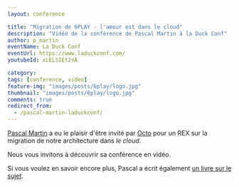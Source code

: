 ```yaml
---
layout: conference

title: "Migration de 6PLAY - l'amour est dans le cloud"
description: "Vidéo de la conférence de Pascal Martin à la Duck Conf"
author: p_martin 
eventName: La Duck Conf
eventUrl: https://www.laduckconf.com/
youtubeId: xLELSIEt2xA

category: 
tags: [conference, video]
feature-img: "images/posts/6play/logo.jpg"
thumbnail: "images/posts/6play/logo.jpg"
comments: true
redirect_from:
  - /pascal-martin-laduckconf/
---
```


[Pascal Martin](https://twitter.com/pascal_martin) a eu le plaisir d'être invité par [Octo](https://www.octo.com/) pour un REX sur la migration de notre architecture dans *le cloud*.

Nous vous invitons à découvrir sa conférence en vidéo. 

 Si vous voulez en savoir encore plus, Pascal a écrit également [un livre sur le sujet](https://leanpub.com/6cloud/).
